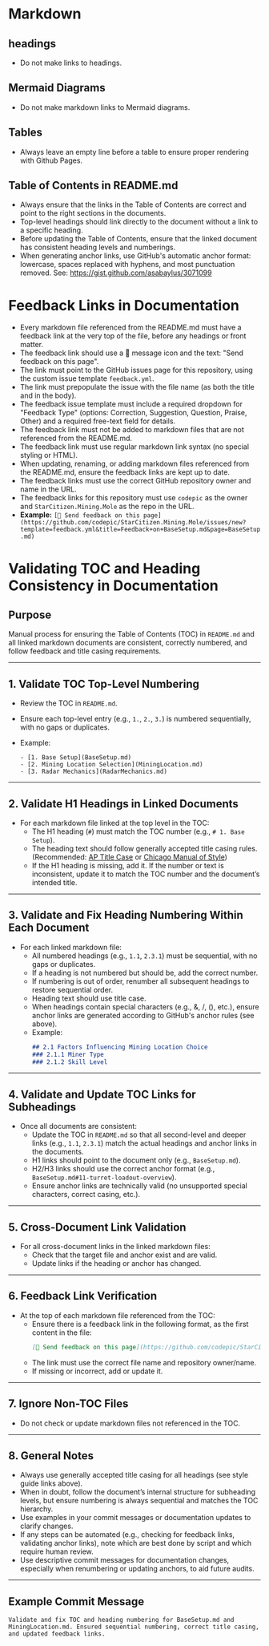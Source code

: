 # Markdown

## headings
- Do not make links to headings.

## Mermaid Diagrams
- Do not make markdown links to Mermaid diagrams.

## Tables
- Always leave an empty line before a table to ensure proper rendering with Github Pages.

## Table of Contents in README.md
- Always ensure that the links in the Table of Contents are correct and point to the right sections in the documents.
- Top-level headings should link directly to the document without a link to a specific heading.
- Before updating the Table of Contents, ensure that the linked document has consistent heading levels and numberings.
- When generating anchor links, use GitHub's automatic anchor format: lowercase, spaces replaced with hyphens, and most punctuation removed. See: https://gist.github.com/asabaylus/3071099

# Feedback Links in Documentation

- Every markdown file referenced from the README.md must have a feedback link at the very top of the file, before any headings or front matter.
- The feedback link should use a 💬 message icon and the text: "Send feedback on this page".
- The link must point to the GitHub issues page for this repository, using the custom issue template `feedback.yml`.
- The link must prepopulate the issue with the file name (as both the title and in the body).
- The feedback issue template must include a required dropdown for "Feedback Type" (options: Correction, Suggestion, Question, Praise, Other) and a required free-text field for details.
- The feedback link must not be added to markdown files that are not referenced from the README.md.
- The feedback link must use regular markdown link syntax (no special styling or HTML).
- When updating, renaming, or adding markdown files referenced from the README.md, ensure the feedback links are kept up to date.
- The feedback links must use the correct GitHub repository owner and name in the URL.
- The feedback links for this repository must use `codepic` as the owner and `StarCitizen.Mining.Mole` as the repo in the URL.
- **Example:**
  `[💬 Send feedback on this page](https://github.com/codepic/StarCitizen.Mining.Mole/issues/new?template=feedback.yml&title=Feedback+on+BaseSetup.md&page=BaseSetup.md)`

# Validating TOC and Heading Consistency in Documentation

## Purpose
Manual process for ensuring the Table of Contents (TOC) in `README.md` and all linked markdown documents are consistent, correctly numbered, and follow feedback and title casing requirements.

---

## 1. Validate TOC Top-Level Numbering
- Review the TOC in `README.md`.
- Ensure each top-level entry (e.g., `1.`, `2.`, `3.`) is numbered sequentially, with no gaps or duplicates.
- Example:

  ```
  - [1. Base Setup](BaseSetup.md)
  - [2. Mining Location Selection](MiningLocation.md)
  - [3. Radar Mechanics](RadarMechanics.md)
  ```

---

## 2. Validate H1 Headings in Linked Documents
- For each markdown file linked at the top level in the TOC:
  - The H1 heading (`#`) must match the TOC number (e.g., `# 1. Base Setup`).
  - The heading text should follow generally accepted title casing rules. (Recommended: [AP Title Case](https://titlecase.com/) or [Chicago Manual of Style](https://www.chicagomanualofstyle.org/tools_citationguide/citation-guide-1.html))
  - If the H1 heading is missing, add it. If the number or text is inconsistent, update it to match the TOC number and the document’s intended title.

---

## 3. Validate and Fix Heading Numbering Within Each Document
- For each linked markdown file:
  - All numbered headings (e.g., `1.1`, `2.3.1`) must be sequential, with no gaps or duplicates.
  - If a heading is not numbered but should be, add the correct number.
  - If numbering is out of order, renumber all subsequent headings to restore sequential order.
  - Heading text should use title case.
  - When headings contain special characters (e.g., &, /, (), etc.), ensure anchor links are generated according to GitHub's anchor rules (see above).
  - Example:
    ```markdown
    ## 2.1 Factors Influencing Mining Location Choice
    ### 2.1.1 Miner Type
    ### 2.1.2 Skill Level
    ```

---

## 4. Validate and Update TOC Links for Subheadings
- Once all documents are consistent:
  - Update the TOC in `README.md` so that all second-level and deeper links (e.g., `1.1`, `2.3.1`) match the actual headings and anchor links in the documents.
  - H1 links should point to the document only (e.g., `BaseSetup.md`).
  - H2/H3 links should use the correct anchor format (e.g., `BaseSetup.md#11-turret-loadout-overview`).
  - Ensure anchor links are technically valid (no unsupported special characters, correct casing, etc.).

---

## 5. Cross-Document Link Validation
- For all cross-document links in the linked markdown files:
  - Check that the target file and anchor exist and are valid.
  - Update links if the heading or anchor has changed.

---

## 6. Feedback Link Verification
- At the top of each markdown file referenced from the TOC:
  - Ensure there is a feedback link in the following format, as the first content in the file:
    ```markdown
    [💬 Send feedback on this page](https://github.com/codepic/StarCitizen.Mining.Mole/issues/new?template=feedback.yml&title=Feedback+on+<FILENAME>&page=<FILENAME>)
    ```
  - The link must use the correct file name and repository owner/name.
  - If missing or incorrect, add or update it.

---

## 7. Ignore Non-TOC Files
- Do not check or update markdown files not referenced in the TOC.

---

## 8. General Notes
- Always use generally accepted title casing for all headings (see style guide links above).
- When in doubt, follow the document’s internal structure for subheading levels, but ensure numbering is always sequential and matches the TOC hierarchy.
- Use examples in your commit messages or documentation updates to clarify changes.
- If any steps can be automated (e.g., checking for feedback links, validating anchor links), note which are best done by script and which require human review.
- Use descriptive commit messages for documentation changes, especially when renumbering or updating anchors, to aid future audits.

---

## Example Commit Message
```
Validate and fix TOC and heading numbering for BaseSetup.md and MiningLocation.md. Ensured sequential numbering, correct title casing, and updated feedback links.
```